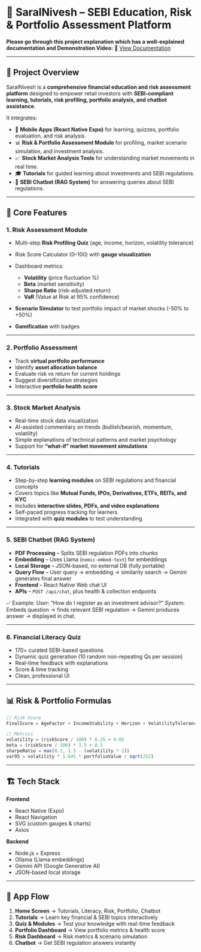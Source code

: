 # 📘 SaralNivesh – SEBI Education, Risk & Portfolio Assessment Platform

**Please go through this project explanation which has a well-explained documentation and Demonstration Video:**
🔗 [View Documentation](https://drive.google.com/drive/folders/1Uhl0bor-E88NKLXcFxSfT7aDc3rpHpFp?usp=sharing)

---

## 🚀 Project Overview

SaralNivesh is a **comprehensive financial education and risk assessment platform** designed to empower retail investors with **SEBI-compliant learning, tutorials, risk profiling, portfolio analysis, and chatbot assistance**.

It integrates:

* 📱 **Mobile Apps (React Native Expo)** for learning, quizzes, portfolio evaluation, and risk analysis.
* 📊 **Risk & Portfolio Assessment Module** for profiling, market scenario simulation, and investment analysis.
* 📈 **Stock Market Analysis Tools** for understanding market movements in real time.
* 🎓 **Tutorials** for guided learning about investments and SEBI regulations.
* 🤖 **SEBI Chatbot (RAG System)** for answering queries about SEBI regulations.

---

## 🔹 Core Features

### 1. **Risk Assessment Module**

* Multi-step **Risk Profiling Quiz** (age, income, horizon, volatility tolerance)
* Risk Score Calculator (0–100) with **gauge visualization**
* Dashboard metrics:

  * **Volatility** (price fluctuation %)
  * **Beta** (market sensitivity)
  * **Sharpe Ratio** (risk-adjusted return)
  * **VaR** (Value at Risk at 95% confidence)
* **Scenario Simulator** to test portfolio impact of market shocks (-50% to +50%)
* **Gamification** with badges

---

### 2. **Portfolio Assessment**

* Track **virtual portfolio performance**
* Identify **asset allocation balance**
* Evaluate risk vs return for current holdings
* Suggest diversification strategies
* Interactive **portfolio health score**

---

### 3. **Stock Market Analysis**

* Real-time stock data visualization
* AI-assisted commentary on trends (bullish/bearish, momentum, volatility)
* Simple explanations of technical patterns and market psychology
* Support for **“what-if” market movement simulations**

---

### 4. **Tutorials**

* Step-by-step **learning modules** on SEBI regulations and financial concepts
* Covers topics like **Mutual Funds, IPOs, Derivatives, ETFs, REITs, and KYC**
* Includes **interactive slides, PDFs, and video explanations**
* Self-paced progress tracking for learners
* Integrated with **quiz modules** to test understanding

---

### 5. **SEBI Chatbot (RAG System)**

* **PDF Processing** – Splits SEBI regulation PDFs into chunks
* **Embedding** – Uses Llama (`nomic-embed-text`) for embeddings
* **Local Storage** – JSON-based, no external DB (fully portable)
* **Query Flow** – User query → embedding → similarity search → Gemini generates final answer
* **Frontend** – React Native Web chat UI
* **APIs** – `POST /api/chat`, plus health & collection endpoints

✅ Example:
*User*: “How do I register as an investment advisor?”
*System*: Embeds question → finds relevant SEBI regulation → Gemini produces answer → displayed in chat.

---

### 6. **Financial Literacy Quiz**

* 170+ curated SEBI-based questions
* Dynamic quiz generation (10 random non-repeating Qs per session)
* Real-time feedback with explanations
* Score & time tracking
* Clean, professional UI

---

## 📊 Risk & Portfolio Formulas

```javascript
// Risk Score
FinalScore = AgeFactor + IncomeStability + Horizon + VolatilityTolerance

// Metrics
volatility = (riskScore / 100) * 0.25 + 0.05
beta = (riskScore / 100) * 1.5 + 0.3
sharpeRatio = max(0.1, 1.5 - (volatility * 2))
var95 = volatility * 1.645 * portfolioValue / sqrt(252)
```

---

## 🏗 Tech Stack

**Frontend**

* React Native (Expo)
* React Navigation
* SVG (custom gauges & charts)
* Axios

**Backend**

* Node.js + Express
* Ollama (Llama embeddings)
* Gemini API (Google Generative AI)
* JSON-based local storage

---

## 📱 App Flow

1. **Home Screen** → Tutorials, Literacy, Risk, Portfolio, Chatbot
2. **Tutorials** → Learn key financial & SEBI topics interactively
3. **Quiz & Modules** → Test your knowledge with real-time feedback
4. **Portfolio Dashboard** → View portfolio metrics & health score
5. **Risk Dashboard** → Risk metrics & scenario simulation
6. **Chatbot** → Get SEBI regulation answers instantly

